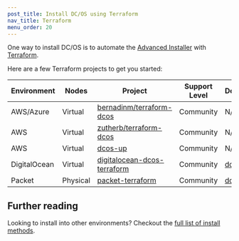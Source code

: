 ```yaml
---
post_title: Install DC/OS using Terraform
nav_title: Terraform
menu_order: 20
---
```


One way to install DC/OS is to automate the [Advanced Installer](/docs/1.10/installing/production/advanced-installer/) with [Terraform](https://www.terraform.io/).

Here are a few Terraform projects to get you started:


| Environment | Nodes | Project | Support Level | Docs |
|--------------------|--------------|-------------------|---------|---------------|
| AWS/Azure | Virtual | [bernadinm/terraform-dcos](https://github.com/bernadinm/terraform-dcos) | Community | N/A |
| AWS | Virtual | [zutherb/terraform-dcos](https://github.com/zutherb/terraform-dcos) | Community | N/A |
| AWS | Virtual | [dcos-up](https://github.com/kensuio/dcos-up) | Community | N/A |
| DigitalOcean | Virtual | [digitalocean-dcos-terraform](https://github.com/jmarhee/digitalocean-dcos-terraform) | Community | [docs](/docs/1.10/installing/production/terraform/digitalocean/) |
| Packet | Physical | [packet-terraform](https://github.com/dcos/packet-terraform) | Community | [docs](/docs/1.10/installing/production/terraform/packet/) |


## Further reading

Looking to install into other environments? Checkout the [full list of install methods](/docs/1.10/installing/).
